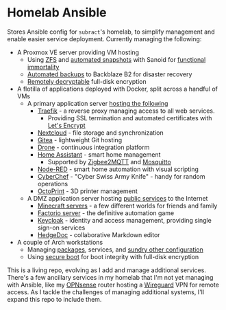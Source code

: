 # Homelab Ansible
Stores Ansible config for `subract`'s homelab, to simplify management and enable easier service deployment.
Currently managing the following:

- A Proxmox VE server providing VM hosting
	- Using [ZFS](https://openzfs.org/wiki/Main_Page) and [automated snapshots](roles/syncoid_sanoid/tasks/main.yml) with Sanoid for [functional immortality](https://github.com/jimsalterjrs/sanoid)
	- [Automated backups](roles/backblaze/tasks/main.yml) to Backblaze B2 for disaster recovery
	- [Remotely decryptable](roles/remote_decrypt/tasks/main.yml) full-disk encryption
- A flotilla of applications deployed with Docker, split across a handful of VMs
	- A primary application server [hosting the following](/roles/docker/templates/apps-compose.yml)
		- [Traefik](https://traefik.io/traefik/) - a reverse proxy managing access to all web services. 
			- Providing SSL termination and automated certificates with [Let's Encrypt](https://letsencrypt.org/)
		- [Nextcloud](https://nextcloud.com/) - file storage and synchronization
		- [Gitea](https://gitea.io/en-us/) - lightweight Git hosting
		- [Drone](https://www.drone.io/) - continuous integration platform
		- [Home Assistant](https://www.home-assistant.io/) - smart home management
			- Supported by [Zigbee2MQTT](https://www.zigbee2mqtt.io) and [Mosquitto](https://mosquitto.org/)
		- [Node-RED](https://nodered.org/) - smart home automation with visual scripting
		- [CyberChef](https://github.com/gchq/CyberChef) - "Cyber Swiss Army Knife" - handy for random operations
		- [OctoPrint](https://octoprint.org/) - 3D printer management
	- A DMZ application server hosting [public services](roles/docker/templates/dmz-apps-compose.yml) to the Internet
		- [Minecraft servers](https://github.com/itzg/docker-minecraft-server) - a few different worlds for friends and family
		- [Factorio server](https://github.com/factoriotools/factorio-docker) - the definitive automation game
		- [Keycloak](https://www.keycloak.org/) - identity and access management, providing single sign-on services
		- [HedgeDoc](https://hedgedoc.org/) - collaborative Markdown editor
- A couple of Arch workstations
	- Managing [packages](roles/arch_workstation/tasks/packages.yaml), services, and [sundry other configuration](roles/arch_workstation/tasks/main.yml)
	- Using [secure boot](roles/arch_secureboot/tasks/main.yml) for boot integrity with full-disk encryption

This is a living repo, evolving as I add and manage additional services. There's a few ancillary services in my homelab that I'm not yet managing with Ansible, like my [OPNsense](https://opnsense.org/) router hosting a [Wireguard](https://www.wireguard.com/) VPN for remote access. As I tackle the challenges of managing additional systems, I'll expand this repo to include them.